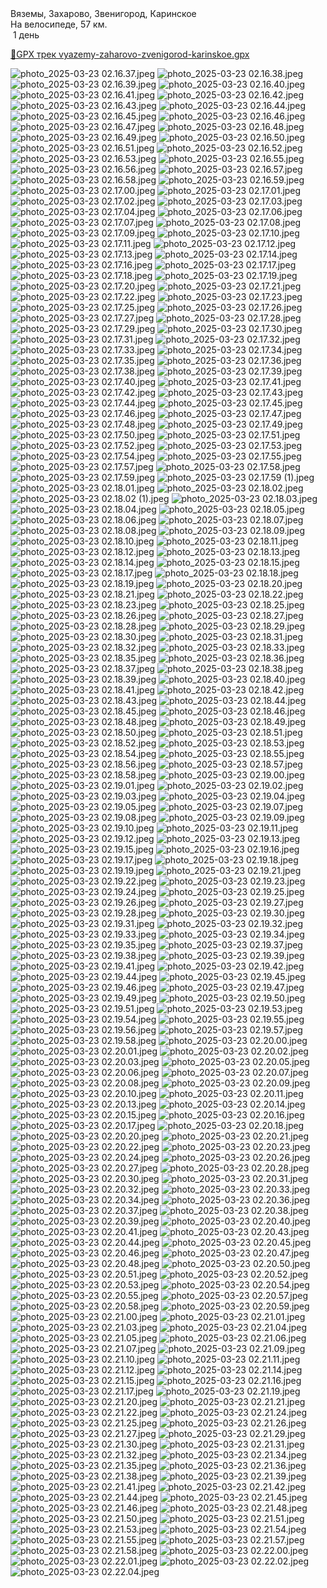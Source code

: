 
<link rel="stylesheet" href="../assets-custom/css/style-markdown.css">
<div class="cover-container" style="background-image: url('vyazemy-kolokolnya-1600.jpg');">
	<div class="cover-text">
		<div class="cover-title">
            Вяземы, Захарово, Звенигород, Каринское
        </div>
		<div class="cover-description">
			<div class="packages-location">
                <img loading="lazy" src="../assets-custom/icon-bike.png" alt="" class="cover-icon">
                <div class="h4-default regular">На велосипеде, 57 км.</div>
            </div>
            <div>
                <img class="cover-icon" loading="lazy" src="../assets-custom/icon-time.png" alt=""  />
                <span>1 день</span>
            </div>
		</div>
	</div>
</div>


<div id="map"></div>

[📍GPX трек vyazemy-zaharovo-zvenigorod-karinskoe.gpx](vyazemy-zaharovo-zvenigorod-karinskoe.gpx)


![photo_2025-03-23 02.16.37.jpeg](imgs/photo_2025-03-23%2002.16.37.jpeg)
![photo_2025-03-23 02.16.38.jpeg](imgs/photo_2025-03-23%2002.16.38.jpeg)
![photo_2025-03-23 02.16.39.jpeg](imgs/photo_2025-03-23%2002.16.39.jpeg)
![photo_2025-03-23 02.16.40.jpeg](imgs/photo_2025-03-23%2002.16.40.jpeg)
![photo_2025-03-23 02.16.41.jpeg](imgs/photo_2025-03-23%2002.16.41.jpeg)
![photo_2025-03-23 02.16.42.jpeg](imgs/photo_2025-03-23%2002.16.42.jpeg)
![photo_2025-03-23 02.16.43.jpeg](imgs/photo_2025-03-23%2002.16.43.jpeg)
![photo_2025-03-23 02.16.44.jpeg](imgs/photo_2025-03-23%2002.16.44.jpeg)
![photo_2025-03-23 02.16.45.jpeg](imgs/photo_2025-03-23%2002.16.45.jpeg)
![photo_2025-03-23 02.16.46.jpeg](imgs/photo_2025-03-23%2002.16.46.jpeg)
![photo_2025-03-23 02.16.47.jpeg](imgs/photo_2025-03-23%2002.16.47.jpeg)
![photo_2025-03-23 02.16.48.jpeg](imgs/photo_2025-03-23%2002.16.48.jpeg)
![photo_2025-03-23 02.16.49.jpeg](imgs/photo_2025-03-23%2002.16.49.jpeg)
![photo_2025-03-23 02.16.50.jpeg](imgs/photo_2025-03-23%2002.16.50.jpeg)
![photo_2025-03-23 02.16.51.jpeg](imgs/photo_2025-03-23%2002.16.51.jpeg)
![photo_2025-03-23 02.16.52.jpeg](imgs/photo_2025-03-23%2002.16.52.jpeg)
![photo_2025-03-23 02.16.53.jpeg](imgs/photo_2025-03-23%2002.16.53.jpeg)
![photo_2025-03-23 02.16.55.jpeg](imgs/photo_2025-03-23%2002.16.55.jpeg)
![photo_2025-03-23 02.16.56.jpeg](imgs/photo_2025-03-23%2002.16.56.jpeg)
![photo_2025-03-23 02.16.57.jpeg](imgs/photo_2025-03-23%2002.16.57.jpeg)
![photo_2025-03-23 02.16.58.jpeg](imgs/photo_2025-03-23%2002.16.58.jpeg)
![photo_2025-03-23 02.16.59.jpeg](imgs/photo_2025-03-23%2002.16.59.jpeg)
![photo_2025-03-23 02.17.00.jpeg](imgs/photo_2025-03-23%2002.17.00.jpeg)
![photo_2025-03-23 02.17.01.jpeg](imgs/photo_2025-03-23%2002.17.01.jpeg)
![photo_2025-03-23 02.17.02.jpeg](imgs/photo_2025-03-23%2002.17.02.jpeg)
![photo_2025-03-23 02.17.03.jpeg](imgs/photo_2025-03-23%2002.17.03.jpeg)
![photo_2025-03-23 02.17.04.jpeg](imgs/photo_2025-03-23%2002.17.04.jpeg)
![photo_2025-03-23 02.17.06.jpeg](imgs/photo_2025-03-23%2002.17.06.jpeg)
![photo_2025-03-23 02.17.07.jpeg](imgs/photo_2025-03-23%2002.17.07.jpeg)
![photo_2025-03-23 02.17.08.jpeg](imgs/photo_2025-03-23%2002.17.08.jpeg)
![photo_2025-03-23 02.17.09.jpeg](imgs/photo_2025-03-23%2002.17.09.jpeg)
![photo_2025-03-23 02.17.10.jpeg](imgs/photo_2025-03-23%2002.17.10.jpeg)
![photo_2025-03-23 02.17.11.jpeg](imgs/photo_2025-03-23%2002.17.11.jpeg)
![photo_2025-03-23 02.17.12.jpeg](imgs/photo_2025-03-23%2002.17.12.jpeg)
![photo_2025-03-23 02.17.13.jpeg](imgs/photo_2025-03-23%2002.17.13.jpeg)
![photo_2025-03-23 02.17.14.jpeg](imgs/photo_2025-03-23%2002.17.14.jpeg)
![photo_2025-03-23 02.17.16.jpeg](imgs/photo_2025-03-23%2002.17.16.jpeg)
![photo_2025-03-23 02.17.17.jpeg](imgs/photo_2025-03-23%2002.17.17.jpeg)
![photo_2025-03-23 02.17.18.jpeg](imgs/photo_2025-03-23%2002.17.18.jpeg)
![photo_2025-03-23 02.17.19.jpeg](imgs/photo_2025-03-23%2002.17.19.jpeg)
![photo_2025-03-23 02.17.20.jpeg](imgs/photo_2025-03-23%2002.17.20.jpeg)
![photo_2025-03-23 02.17.21.jpeg](imgs/photo_2025-03-23%2002.17.21.jpeg)
![photo_2025-03-23 02.17.22.jpeg](imgs/photo_2025-03-23%2002.17.22.jpeg)
![photo_2025-03-23 02.17.23.jpeg](imgs/photo_2025-03-23%2002.17.23.jpeg)
![photo_2025-03-23 02.17.25.jpeg](imgs/photo_2025-03-23%2002.17.25.jpeg)
![photo_2025-03-23 02.17.26.jpeg](imgs/photo_2025-03-23%2002.17.26.jpeg)
![photo_2025-03-23 02.17.27.jpeg](imgs/photo_2025-03-23%2002.17.27.jpeg)
![photo_2025-03-23 02.17.28.jpeg](imgs/photo_2025-03-23%2002.17.28.jpeg)
![photo_2025-03-23 02.17.29.jpeg](imgs/photo_2025-03-23%2002.17.29.jpeg)
![photo_2025-03-23 02.17.30.jpeg](imgs/photo_2025-03-23%2002.17.30.jpeg)
![photo_2025-03-23 02.17.31.jpeg](imgs/photo_2025-03-23%2002.17.31.jpeg)
![photo_2025-03-23 02.17.32.jpeg](imgs/photo_2025-03-23%2002.17.32.jpeg)
![photo_2025-03-23 02.17.33.jpeg](imgs/photo_2025-03-23%2002.17.33.jpeg)
![photo_2025-03-23 02.17.34.jpeg](imgs/photo_2025-03-23%2002.17.34.jpeg)
![photo_2025-03-23 02.17.35.jpeg](imgs/photo_2025-03-23%2002.17.35.jpeg)
![photo_2025-03-23 02.17.36.jpeg](imgs/photo_2025-03-23%2002.17.36.jpeg)
![photo_2025-03-23 02.17.38.jpeg](imgs/photo_2025-03-23%2002.17.38.jpeg)
![photo_2025-03-23 02.17.39.jpeg](imgs/photo_2025-03-23%2002.17.39.jpeg)
![photo_2025-03-23 02.17.40.jpeg](imgs/photo_2025-03-23%2002.17.40.jpeg)
![photo_2025-03-23 02.17.41.jpeg](imgs/photo_2025-03-23%2002.17.41.jpeg)
![photo_2025-03-23 02.17.42.jpeg](imgs/photo_2025-03-23%2002.17.42.jpeg)
![photo_2025-03-23 02.17.43.jpeg](imgs/photo_2025-03-23%2002.17.43.jpeg)
![photo_2025-03-23 02.17.44.jpeg](imgs/photo_2025-03-23%2002.17.44.jpeg)
![photo_2025-03-23 02.17.45.jpeg](imgs/photo_2025-03-23%2002.17.45.jpeg)
![photo_2025-03-23 02.17.46.jpeg](imgs/photo_2025-03-23%2002.17.46.jpeg)
![photo_2025-03-23 02.17.47.jpeg](imgs/photo_2025-03-23%2002.17.47.jpeg)
![photo_2025-03-23 02.17.48.jpeg](imgs/photo_2025-03-23%2002.17.48.jpeg)
![photo_2025-03-23 02.17.49.jpeg](imgs/photo_2025-03-23%2002.17.49.jpeg)
![photo_2025-03-23 02.17.50.jpeg](imgs/photo_2025-03-23%2002.17.50.jpeg)
![photo_2025-03-23 02.17.51.jpeg](imgs/photo_2025-03-23%2002.17.51.jpeg)
![photo_2025-03-23 02.17.52.jpeg](imgs/photo_2025-03-23%2002.17.52.jpeg)
![photo_2025-03-23 02.17.53.jpeg](imgs/photo_2025-03-23%2002.17.53.jpeg)
![photo_2025-03-23 02.17.54.jpeg](imgs/photo_2025-03-23%2002.17.54.jpeg)
![photo_2025-03-23 02.17.55.jpeg](imgs/photo_2025-03-23%2002.17.55.jpeg)
![photo_2025-03-23 02.17.57.jpeg](imgs/photo_2025-03-23%2002.17.57.jpeg)
![photo_2025-03-23 02.17.58.jpeg](imgs/photo_2025-03-23%2002.17.58.jpeg)
![photo_2025-03-23 02.17.59.jpeg](imgs/photo_2025-03-23%2002.17.59.jpeg)
![photo_2025-03-23 02.17.59 (1).jpeg](imgs/photo_2025-03-23%2002.17.59%20%281%29.jpeg)
![photo_2025-03-23 02.18.01.jpeg](imgs/photo_2025-03-23%2002.18.01.jpeg)
![photo_2025-03-23 02.18.02.jpeg](imgs/photo_2025-03-23%2002.18.02.jpeg)
![photo_2025-03-23 02.18.02 (1).jpeg](imgs/photo_2025-03-23%2002.18.02%20%281%29.jpeg)
![photo_2025-03-23 02.18.03.jpeg](imgs/photo_2025-03-23%2002.18.03.jpeg)
![photo_2025-03-23 02.18.04.jpeg](imgs/photo_2025-03-23%2002.18.04.jpeg)
![photo_2025-03-23 02.18.05.jpeg](imgs/photo_2025-03-23%2002.18.05.jpeg)
![photo_2025-03-23 02.18.06.jpeg](imgs/photo_2025-03-23%2002.18.06.jpeg)
![photo_2025-03-23 02.18.07.jpeg](imgs/photo_2025-03-23%2002.18.07.jpeg)
![photo_2025-03-23 02.18.08.jpeg](imgs/photo_2025-03-23%2002.18.08.jpeg)
![photo_2025-03-23 02.18.09.jpeg](imgs/photo_2025-03-23%2002.18.09.jpeg)
![photo_2025-03-23 02.18.10.jpeg](imgs/photo_2025-03-23%2002.18.10.jpeg)
![photo_2025-03-23 02.18.11.jpeg](imgs/photo_2025-03-23%2002.18.11.jpeg)
![photo_2025-03-23 02.18.12.jpeg](imgs/photo_2025-03-23%2002.18.12.jpeg)
![photo_2025-03-23 02.18.13.jpeg](imgs/photo_2025-03-23%2002.18.13.jpeg)
![photo_2025-03-23 02.18.14.jpeg](imgs/photo_2025-03-23%2002.18.14.jpeg)
![photo_2025-03-23 02.18.15.jpeg](imgs/photo_2025-03-23%2002.18.15.jpeg)
![photo_2025-03-23 02.18.17.jpeg](imgs/photo_2025-03-23%2002.18.17.jpeg)
![photo_2025-03-23 02.18.18.jpeg](imgs/photo_2025-03-23%2002.18.18.jpeg)
![photo_2025-03-23 02.18.19.jpeg](imgs/photo_2025-03-23%2002.18.19.jpeg)
![photo_2025-03-23 02.18.20.jpeg](imgs/photo_2025-03-23%2002.18.20.jpeg)
![photo_2025-03-23 02.18.21.jpeg](imgs/photo_2025-03-23%2002.18.21.jpeg)
![photo_2025-03-23 02.18.22.jpeg](imgs/photo_2025-03-23%2002.18.22.jpeg)
![photo_2025-03-23 02.18.23.jpeg](imgs/photo_2025-03-23%2002.18.23.jpeg)
![photo_2025-03-23 02.18.25.jpeg](imgs/photo_2025-03-23%2002.18.25.jpeg)
![photo_2025-03-23 02.18.26.jpeg](imgs/photo_2025-03-23%2002.18.26.jpeg)
![photo_2025-03-23 02.18.27.jpeg](imgs/photo_2025-03-23%2002.18.27.jpeg)
![photo_2025-03-23 02.18.28.jpeg](imgs/photo_2025-03-23%2002.18.28.jpeg)
![photo_2025-03-23 02.18.29.jpeg](imgs/photo_2025-03-23%2002.18.29.jpeg)
![photo_2025-03-23 02.18.30.jpeg](imgs/photo_2025-03-23%2002.18.30.jpeg)
![photo_2025-03-23 02.18.31.jpeg](imgs/photo_2025-03-23%2002.18.31.jpeg)
![photo_2025-03-23 02.18.32.jpeg](imgs/photo_2025-03-23%2002.18.32.jpeg)
![photo_2025-03-23 02.18.33.jpeg](imgs/photo_2025-03-23%2002.18.33.jpeg)
![photo_2025-03-23 02.18.35.jpeg](imgs/photo_2025-03-23%2002.18.35.jpeg)
![photo_2025-03-23 02.18.36.jpeg](imgs/photo_2025-03-23%2002.18.36.jpeg)
![photo_2025-03-23 02.18.37.jpeg](imgs/photo_2025-03-23%2002.18.37.jpeg)
![photo_2025-03-23 02.18.38.jpeg](imgs/photo_2025-03-23%2002.18.38.jpeg)
![photo_2025-03-23 02.18.39.jpeg](imgs/photo_2025-03-23%2002.18.39.jpeg)
![photo_2025-03-23 02.18.40.jpeg](imgs/photo_2025-03-23%2002.18.40.jpeg)
![photo_2025-03-23 02.18.41.jpeg](imgs/photo_2025-03-23%2002.18.41.jpeg)
![photo_2025-03-23 02.18.42.jpeg](imgs/photo_2025-03-23%2002.18.42.jpeg)
![photo_2025-03-23 02.18.43.jpeg](imgs/photo_2025-03-23%2002.18.43.jpeg)
![photo_2025-03-23 02.18.44.jpeg](imgs/photo_2025-03-23%2002.18.44.jpeg)
![photo_2025-03-23 02.18.45.jpeg](imgs/photo_2025-03-23%2002.18.45.jpeg)
![photo_2025-03-23 02.18.46.jpeg](imgs/photo_2025-03-23%2002.18.46.jpeg)
![photo_2025-03-23 02.18.48.jpeg](imgs/photo_2025-03-23%2002.18.48.jpeg)
![photo_2025-03-23 02.18.49.jpeg](imgs/photo_2025-03-23%2002.18.49.jpeg)
![photo_2025-03-23 02.18.50.jpeg](imgs/photo_2025-03-23%2002.18.50.jpeg)
![photo_2025-03-23 02.18.51.jpeg](imgs/photo_2025-03-23%2002.18.51.jpeg)
![photo_2025-03-23 02.18.52.jpeg](imgs/photo_2025-03-23%2002.18.52.jpeg)
![photo_2025-03-23 02.18.53.jpeg](imgs/photo_2025-03-23%2002.18.53.jpeg)
![photo_2025-03-23 02.18.54.jpeg](imgs/photo_2025-03-23%2002.18.54.jpeg)
![photo_2025-03-23 02.18.55.jpeg](imgs/photo_2025-03-23%2002.18.55.jpeg)
![photo_2025-03-23 02.18.56.jpeg](imgs/photo_2025-03-23%2002.18.56.jpeg)
![photo_2025-03-23 02.18.57.jpeg](imgs/photo_2025-03-23%2002.18.57.jpeg)
![photo_2025-03-23 02.18.58.jpeg](imgs/photo_2025-03-23%2002.18.58.jpeg)
![photo_2025-03-23 02.19.00.jpeg](imgs/photo_2025-03-23%2002.19.00.jpeg)
![photo_2025-03-23 02.19.01.jpeg](imgs/photo_2025-03-23%2002.19.01.jpeg)
![photo_2025-03-23 02.19.02.jpeg](imgs/photo_2025-03-23%2002.19.02.jpeg)
![photo_2025-03-23 02.19.03.jpeg](imgs/photo_2025-03-23%2002.19.03.jpeg)
![photo_2025-03-23 02.19.04.jpeg](imgs/photo_2025-03-23%2002.19.04.jpeg)
![photo_2025-03-23 02.19.05.jpeg](imgs/photo_2025-03-23%2002.19.05.jpeg)
![photo_2025-03-23 02.19.07.jpeg](imgs/photo_2025-03-23%2002.19.07.jpeg)
![photo_2025-03-23 02.19.08.jpeg](imgs/photo_2025-03-23%2002.19.08.jpeg)
![photo_2025-03-23 02.19.09.jpeg](imgs/photo_2025-03-23%2002.19.09.jpeg)
![photo_2025-03-23 02.19.10.jpeg](imgs/photo_2025-03-23%2002.19.10.jpeg)
![photo_2025-03-23 02.19.11.jpeg](imgs/photo_2025-03-23%2002.19.11.jpeg)
![photo_2025-03-23 02.19.12.jpeg](imgs/photo_2025-03-23%2002.19.12.jpeg)
![photo_2025-03-23 02.19.13.jpeg](imgs/photo_2025-03-23%2002.19.13.jpeg)
![photo_2025-03-23 02.19.15.jpeg](imgs/photo_2025-03-23%2002.19.15.jpeg)
![photo_2025-03-23 02.19.16.jpeg](imgs/photo_2025-03-23%2002.19.16.jpeg)
![photo_2025-03-23 02.19.17.jpeg](imgs/photo_2025-03-23%2002.19.17.jpeg)
![photo_2025-03-23 02.19.18.jpeg](imgs/photo_2025-03-23%2002.19.18.jpeg)
![photo_2025-03-23 02.19.19.jpeg](imgs/photo_2025-03-23%2002.19.19.jpeg)
![photo_2025-03-23 02.19.21.jpeg](imgs/photo_2025-03-23%2002.19.21.jpeg)
![photo_2025-03-23 02.19.22.jpeg](imgs/photo_2025-03-23%2002.19.22.jpeg)
![photo_2025-03-23 02.19.23.jpeg](imgs/photo_2025-03-23%2002.19.23.jpeg)
![photo_2025-03-23 02.19.24.jpeg](imgs/photo_2025-03-23%2002.19.24.jpeg)
![photo_2025-03-23 02.19.25.jpeg](imgs/photo_2025-03-23%2002.19.25.jpeg)
![photo_2025-03-23 02.19.26.jpeg](imgs/photo_2025-03-23%2002.19.26.jpeg)
![photo_2025-03-23 02.19.27.jpeg](imgs/photo_2025-03-23%2002.19.27.jpeg)
![photo_2025-03-23 02.19.28.jpeg](imgs/photo_2025-03-23%2002.19.28.jpeg)
![photo_2025-03-23 02.19.30.jpeg](imgs/photo_2025-03-23%2002.19.30.jpeg)
![photo_2025-03-23 02.19.31.jpeg](imgs/photo_2025-03-23%2002.19.31.jpeg)
![photo_2025-03-23 02.19.32.jpeg](imgs/photo_2025-03-23%2002.19.32.jpeg)
![photo_2025-03-23 02.19.33.jpeg](imgs/photo_2025-03-23%2002.19.33.jpeg)
![photo_2025-03-23 02.19.34.jpeg](imgs/photo_2025-03-23%2002.19.34.jpeg)
![photo_2025-03-23 02.19.35.jpeg](imgs/photo_2025-03-23%2002.19.35.jpeg)
![photo_2025-03-23 02.19.37.jpeg](imgs/photo_2025-03-23%2002.19.37.jpeg)
![photo_2025-03-23 02.19.38.jpeg](imgs/photo_2025-03-23%2002.19.38.jpeg)
![photo_2025-03-23 02.19.39.jpeg](imgs/photo_2025-03-23%2002.19.39.jpeg)
![photo_2025-03-23 02.19.41.jpeg](imgs/photo_2025-03-23%2002.19.41.jpeg)
![photo_2025-03-23 02.19.42.jpeg](imgs/photo_2025-03-23%2002.19.42.jpeg)
![photo_2025-03-23 02.19.44.jpeg](imgs/photo_2025-03-23%2002.19.44.jpeg)
![photo_2025-03-23 02.19.45.jpeg](imgs/photo_2025-03-23%2002.19.45.jpeg)
![photo_2025-03-23 02.19.46.jpeg](imgs/photo_2025-03-23%2002.19.46.jpeg)
![photo_2025-03-23 02.19.47.jpeg](imgs/photo_2025-03-23%2002.19.47.jpeg)
![photo_2025-03-23 02.19.49.jpeg](imgs/photo_2025-03-23%2002.19.49.jpeg)
![photo_2025-03-23 02.19.50.jpeg](imgs/photo_2025-03-23%2002.19.50.jpeg)
![photo_2025-03-23 02.19.51.jpeg](imgs/photo_2025-03-23%2002.19.51.jpeg)
![photo_2025-03-23 02.19.53.jpeg](imgs/photo_2025-03-23%2002.19.53.jpeg)
![photo_2025-03-23 02.19.54.jpeg](imgs/photo_2025-03-23%2002.19.54.jpeg)
![photo_2025-03-23 02.19.55.jpeg](imgs/photo_2025-03-23%2002.19.55.jpeg)
![photo_2025-03-23 02.19.56.jpeg](imgs/photo_2025-03-23%2002.19.56.jpeg)
![photo_2025-03-23 02.19.57.jpeg](imgs/photo_2025-03-23%2002.19.57.jpeg)
![photo_2025-03-23 02.19.58.jpeg](imgs/photo_2025-03-23%2002.19.58.jpeg)
![photo_2025-03-23 02.20.00.jpeg](imgs/photo_2025-03-23%2002.20.00.jpeg)
![photo_2025-03-23 02.20.01.jpeg](imgs/photo_2025-03-23%2002.20.01.jpeg)
![photo_2025-03-23 02.20.02.jpeg](imgs/photo_2025-03-23%2002.20.02.jpeg)
![photo_2025-03-23 02.20.03.jpeg](imgs/photo_2025-03-23%2002.20.03.jpeg)
![photo_2025-03-23 02.20.05.jpeg](imgs/photo_2025-03-23%2002.20.05.jpeg)
![photo_2025-03-23 02.20.06.jpeg](imgs/photo_2025-03-23%2002.20.06.jpeg)
![photo_2025-03-23 02.20.07.jpeg](imgs/photo_2025-03-23%2002.20.07.jpeg)
![photo_2025-03-23 02.20.08.jpeg](imgs/photo_2025-03-23%2002.20.08.jpeg)
![photo_2025-03-23 02.20.09.jpeg](imgs/photo_2025-03-23%2002.20.09.jpeg)
![photo_2025-03-23 02.20.10.jpeg](imgs/photo_2025-03-23%2002.20.10.jpeg)
![photo_2025-03-23 02.20.11.jpeg](imgs/photo_2025-03-23%2002.20.11.jpeg)
![photo_2025-03-23 02.20.13.jpeg](imgs/photo_2025-03-23%2002.20.13.jpeg)
![photo_2025-03-23 02.20.14.jpeg](imgs/photo_2025-03-23%2002.20.14.jpeg)
![photo_2025-03-23 02.20.15.jpeg](imgs/photo_2025-03-23%2002.20.15.jpeg)
![photo_2025-03-23 02.20.16.jpeg](imgs/photo_2025-03-23%2002.20.16.jpeg)
![photo_2025-03-23 02.20.17.jpeg](imgs/photo_2025-03-23%2002.20.17.jpeg)
![photo_2025-03-23 02.20.18.jpeg](imgs/photo_2025-03-23%2002.20.18.jpeg)
![photo_2025-03-23 02.20.20.jpeg](imgs/photo_2025-03-23%2002.20.20.jpeg)
![photo_2025-03-23 02.20.21.jpeg](imgs/photo_2025-03-23%2002.20.21.jpeg)
![photo_2025-03-23 02.20.22.jpeg](imgs/photo_2025-03-23%2002.20.22.jpeg)
![photo_2025-03-23 02.20.23.jpeg](imgs/photo_2025-03-23%2002.20.23.jpeg)
![photo_2025-03-23 02.20.24.jpeg](imgs/photo_2025-03-23%2002.20.24.jpeg)
![photo_2025-03-23 02.20.26.jpeg](imgs/photo_2025-03-23%2002.20.26.jpeg)
![photo_2025-03-23 02.20.27.jpeg](imgs/photo_2025-03-23%2002.20.27.jpeg)
![photo_2025-03-23 02.20.28.jpeg](imgs/photo_2025-03-23%2002.20.28.jpeg)
![photo_2025-03-23 02.20.30.jpeg](imgs/photo_2025-03-23%2002.20.30.jpeg)
![photo_2025-03-23 02.20.31.jpeg](imgs/photo_2025-03-23%2002.20.31.jpeg)
![photo_2025-03-23 02.20.32.jpeg](imgs/photo_2025-03-23%2002.20.32.jpeg)
![photo_2025-03-23 02.20.33.jpeg](imgs/photo_2025-03-23%2002.20.33.jpeg)
![photo_2025-03-23 02.20.34.jpeg](imgs/photo_2025-03-23%2002.20.34.jpeg)
![photo_2025-03-23 02.20.36.jpeg](imgs/photo_2025-03-23%2002.20.36.jpeg)
![photo_2025-03-23 02.20.37.jpeg](imgs/photo_2025-03-23%2002.20.37.jpeg)
![photo_2025-03-23 02.20.38.jpeg](imgs/photo_2025-03-23%2002.20.38.jpeg)
![photo_2025-03-23 02.20.39.jpeg](imgs/photo_2025-03-23%2002.20.39.jpeg)
![photo_2025-03-23 02.20.40.jpeg](imgs/photo_2025-03-23%2002.20.40.jpeg)
![photo_2025-03-23 02.20.41.jpeg](imgs/photo_2025-03-23%2002.20.41.jpeg)
![photo_2025-03-23 02.20.43.jpeg](imgs/photo_2025-03-23%2002.20.43.jpeg)
![photo_2025-03-23 02.20.44.jpeg](imgs/photo_2025-03-23%2002.20.44.jpeg)
![photo_2025-03-23 02.20.45.jpeg](imgs/photo_2025-03-23%2002.20.45.jpeg)
![photo_2025-03-23 02.20.46.jpeg](imgs/photo_2025-03-23%2002.20.46.jpeg)
![photo_2025-03-23 02.20.47.jpeg](imgs/photo_2025-03-23%2002.20.47.jpeg)
![photo_2025-03-23 02.20.48.jpeg](imgs/photo_2025-03-23%2002.20.48.jpeg)
![photo_2025-03-23 02.20.50.jpeg](imgs/photo_2025-03-23%2002.20.50.jpeg)
![photo_2025-03-23 02.20.51.jpeg](imgs/photo_2025-03-23%2002.20.51.jpeg)
![photo_2025-03-23 02.20.52.jpeg](imgs/photo_2025-03-23%2002.20.52.jpeg)
![photo_2025-03-23 02.20.53.jpeg](imgs/photo_2025-03-23%2002.20.53.jpeg)
![photo_2025-03-23 02.20.54.jpeg](imgs/photo_2025-03-23%2002.20.54.jpeg)
![photo_2025-03-23 02.20.55.jpeg](imgs/photo_2025-03-23%2002.20.55.jpeg)
![photo_2025-03-23 02.20.57.jpeg](imgs/photo_2025-03-23%2002.20.57.jpeg)
![photo_2025-03-23 02.20.58.jpeg](imgs/photo_2025-03-23%2002.20.58.jpeg)
![photo_2025-03-23 02.20.59.jpeg](imgs/photo_2025-03-23%2002.20.59.jpeg)
![photo_2025-03-23 02.21.00.jpeg](imgs/photo_2025-03-23%2002.21.00.jpeg)
![photo_2025-03-23 02.21.01.jpeg](imgs/photo_2025-03-23%2002.21.01.jpeg)
![photo_2025-03-23 02.21.03.jpeg](imgs/photo_2025-03-23%2002.21.03.jpeg)
![photo_2025-03-23 02.21.04.jpeg](imgs/photo_2025-03-23%2002.21.04.jpeg)
![photo_2025-03-23 02.21.05.jpeg](imgs/photo_2025-03-23%2002.21.05.jpeg)
![photo_2025-03-23 02.21.06.jpeg](imgs/photo_2025-03-23%2002.21.06.jpeg)
![photo_2025-03-23 02.21.07.jpeg](imgs/photo_2025-03-23%2002.21.07.jpeg)
![photo_2025-03-23 02.21.09.jpeg](imgs/photo_2025-03-23%2002.21.09.jpeg)
![photo_2025-03-23 02.21.10.jpeg](imgs/photo_2025-03-23%2002.21.10.jpeg)
![photo_2025-03-23 02.21.11.jpeg](imgs/photo_2025-03-23%2002.21.11.jpeg)
![photo_2025-03-23 02.21.12.jpeg](imgs/photo_2025-03-23%2002.21.12.jpeg)
![photo_2025-03-23 02.21.14.jpeg](imgs/photo_2025-03-23%2002.21.14.jpeg)
![photo_2025-03-23 02.21.15.jpeg](imgs/photo_2025-03-23%2002.21.15.jpeg)
![photo_2025-03-23 02.21.16.jpeg](imgs/photo_2025-03-23%2002.21.16.jpeg)
![photo_2025-03-23 02.21.17.jpeg](imgs/photo_2025-03-23%2002.21.17.jpeg)
![photo_2025-03-23 02.21.19.jpeg](imgs/photo_2025-03-23%2002.21.19.jpeg)
![photo_2025-03-23 02.21.20.jpeg](imgs/photo_2025-03-23%2002.21.20.jpeg)
![photo_2025-03-23 02.21.21.jpeg](imgs/photo_2025-03-23%2002.21.21.jpeg)
![photo_2025-03-23 02.21.22.jpeg](imgs/photo_2025-03-23%2002.21.22.jpeg)
![photo_2025-03-23 02.21.24.jpeg](imgs/photo_2025-03-23%2002.21.24.jpeg)
![photo_2025-03-23 02.21.25.jpeg](imgs/photo_2025-03-23%2002.21.25.jpeg)
![photo_2025-03-23 02.21.26.jpeg](imgs/photo_2025-03-23%2002.21.26.jpeg)
![photo_2025-03-23 02.21.27.jpeg](imgs/photo_2025-03-23%2002.21.27.jpeg)
![photo_2025-03-23 02.21.29.jpeg](imgs/photo_2025-03-23%2002.21.29.jpeg)
![photo_2025-03-23 02.21.30.jpeg](imgs/photo_2025-03-23%2002.21.30.jpeg)
![photo_2025-03-23 02.21.31.jpeg](imgs/photo_2025-03-23%2002.21.31.jpeg)
![photo_2025-03-23 02.21.32.jpeg](imgs/photo_2025-03-23%2002.21.32.jpeg)
![photo_2025-03-23 02.21.34.jpeg](imgs/photo_2025-03-23%2002.21.34.jpeg)
![photo_2025-03-23 02.21.35.jpeg](imgs/photo_2025-03-23%2002.21.35.jpeg)
![photo_2025-03-23 02.21.36.jpeg](imgs/photo_2025-03-23%2002.21.36.jpeg)
![photo_2025-03-23 02.21.38.jpeg](imgs/photo_2025-03-23%2002.21.38.jpeg)
![photo_2025-03-23 02.21.39.jpeg](imgs/photo_2025-03-23%2002.21.39.jpeg)
![photo_2025-03-23 02.21.41.jpeg](imgs/photo_2025-03-23%2002.21.41.jpeg)
![photo_2025-03-23 02.21.42.jpeg](imgs/photo_2025-03-23%2002.21.42.jpeg)
![photo_2025-03-23 02.21.44.jpeg](imgs/photo_2025-03-23%2002.21.44.jpeg)
![photo_2025-03-23 02.21.45.jpeg](imgs/photo_2025-03-23%2002.21.45.jpeg)
![photo_2025-03-23 02.21.46.jpeg](imgs/photo_2025-03-23%2002.21.46.jpeg)
![photo_2025-03-23 02.21.48.jpeg](imgs/photo_2025-03-23%2002.21.48.jpeg)
![photo_2025-03-23 02.21.50.jpeg](imgs/photo_2025-03-23%2002.21.50.jpeg)
![photo_2025-03-23 02.21.51.jpeg](imgs/photo_2025-03-23%2002.21.51.jpeg)
![photo_2025-03-23 02.21.53.jpeg](imgs/photo_2025-03-23%2002.21.53.jpeg)
![photo_2025-03-23 02.21.54.jpeg](imgs/photo_2025-03-23%2002.21.54.jpeg)
![photo_2025-03-23 02.21.55.jpeg](imgs/photo_2025-03-23%2002.21.55.jpeg)
![photo_2025-03-23 02.21.57.jpeg](imgs/photo_2025-03-23%2002.21.57.jpeg)
![photo_2025-03-23 02.21.58.jpeg](imgs/photo_2025-03-23%2002.21.58.jpeg)
![photo_2025-03-23 02.22.00.jpeg](imgs/photo_2025-03-23%2002.22.00.jpeg)
![photo_2025-03-23 02.22.01.jpeg](imgs/photo_2025-03-23%2002.22.01.jpeg)
![photo_2025-03-23 02.22.02.jpeg](imgs/photo_2025-03-23%2002.22.02.jpeg)
![photo_2025-03-23 02.22.04.jpeg](imgs/photo_2025-03-23%2002.22.04.jpeg)








<link href="https://api.mapbox.com/mapbox-gl-js/v3.10.0/mapbox-gl.css" rel="stylesheet">
<script src="https://api.mapbox.com/mapbox-gl-js/v3.10.0/mapbox-gl.js"></script>
<script src="https://cdn.jsdelivr.net/npm/js-yaml@4.1.0/dist/js-yaml.min.js"></script>
<script src="../assets-custom/js/cozy-journey.js"></script>
<script>architectMap({
    tracks: [
        {path: 'vyazemy-zaharovo-zvenigorod-karinskoe.gpx'}
    ],
    points: 'points.yaml',
    zoom: 7.2,
    center: [37.49433, 55.59333],
    fitDuration: 6000
});
</script>

